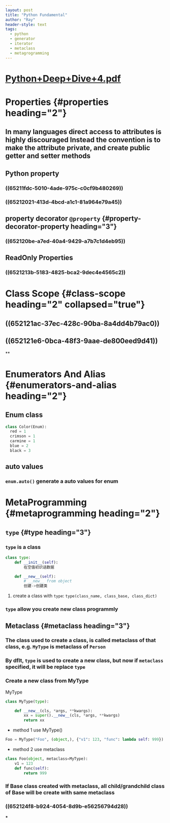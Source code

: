 ```yaml
---
layout: post
title: "Python Fundamental"
author: "Ray"
header-style: text
tags:
  - python
  - generator
  - iterator
  - metaclass
  - metagrogramming
---
```


# [Python+Deep+Dive+4.pdf](../assets/Python+Deep+Dive+4_1696669164886_0.pdf)

# Properties {#properties heading="2"}

## In many languages direct access to attributes is highly discouraged Instead the convention is to make the attribute private, and create public getter and setter methods

## Python property

### ((65211fdc-5010-4ade-975c-c0cf9b480269))

### ((65212021-413d-4bcd-a1c1-81a964e79a45))

## property decorator `@property` {#property-decorator-property heading="3"}

### ((652120be-a7ed-40a4-9429-a7b7c1d4eb95))

## ReadOnly Properties

### ((6521213b-5183-4825-bca2-9dec4e4565c2))

# Class Scope {#class-scope heading="2" collapsed="true"}

## ((652121ac-37ec-428c-90ba-8a4dd4b79ac0))

## ((652121e6-0bca-48f3-9aae-de800eed9d41))

\*\*

# Enumerators And Alias {#enumerators-and-alias heading="2"}

## Enum class

``` python
class Color(Enum):
  red = 1
  crimson = 1
  carmine = 1
  blue = 2
  black = 3
```

## auto values

### `enum.auto()` generate a auto values for enum

# MetaProgramming {#metaprogramming heading="2"}

## `type` {#type heading="3"}

### `type` is a **class**

``` python
class type:
    def __init__(self):
        在空值初识话数据

    def __new__(self):
        # __new__ from object
        创建->创建类
```

1.  create a class with `type`:
    `type(class_name, class_base, class_dict)`

### `type` allow you create new class programmly

## Metaclass {#metaclass heading="3"}

### The class used to create a class, is called **metaclass** of that class, e.g. `MyType` is metaclass of `Person`

### By dflt, `type` is used to create a new class, but now if `metaclass` specified, it will be replace `type`

### Create a new class from MyType

MyType

``` python
class MyType(type):

    def __new__(cls, *args, **kwargs):
        xx = super().__new__(cls, *args, **kwargs)
        return xx
```

-   method 1 use MyType()

``` python
Foo = MyType("Foo", (object,), {"v1": 123, "func": lambda self: 999})
```

-   method 2 use metaclass

``` python
class Foo(object, metaclass=MyType):
    v1 = 123
    def func(self):
        return 999
```

### If Base class created with metaclass, all child/grandchild class of Base will be create with same metaclass

### ((652124f8-b924-4054-8d9b-e56256794d28))

**\***
